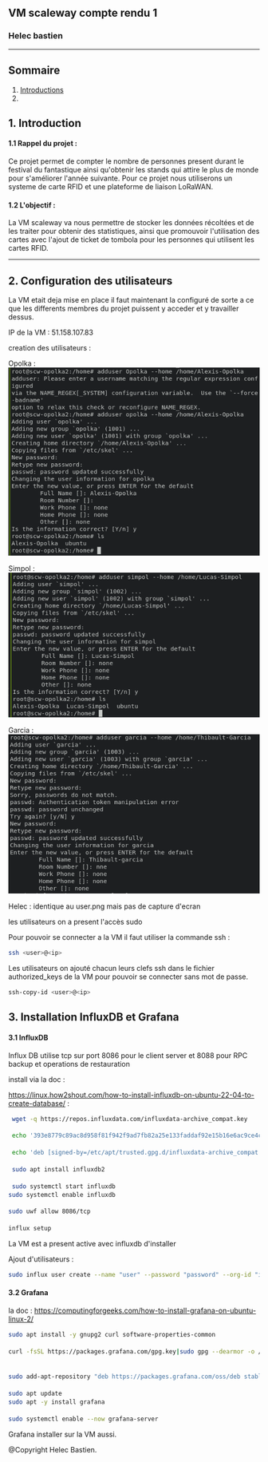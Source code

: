 ## VM scaleway compte rendu 1 
### Helec bastien

----

## Sommaire
1. [Introductions](#Introduction)
2.


## 1. Introduction
    
#### 1.1 Rappel du projet : 
Ce projet permet de compter le nombre de personnes present durant le festival du fantastique ainsi qu'obtenir les stands qui attire le plus de monde pour s'améliorer l'année suivante. Pour ce projet nous utiliserons un systeme de carte RFID et une plateforme de liaison LoRaWAN.


#### 1.2 L'objectif : 

La VM scaleway va nous permettre de stocker les données récoltées et de les traiter pour obtenir des statistiques, ainsi que promouvoir l'utilisation des cartes avec l'ajout de ticket de tombola pour les personnes qui utilisent les cartes RFID.

----
## 2. Configuration des utilisateurs 
La VM etait deja mise en place il faut maintenant la configuré de sorte a ce que les differents membres du projet puissent y acceder et y travailler dessus. 

IP de la VM : 51.158.107.83 

creation des utilisateurs :

Opolka :
![alt text](images/user1.png "user1")

Simpol :
![alt text](images/user2.png "user2")

Garcia :
![alt text](images/user3.png "user3")

Helec :
identique au user.png mais pas de capture d'ecran

les utilisateurs on a present l'accès sudo 
 
 
Pour pouvoir se connecter a la VM il faut utiliser la commande ssh : 
```bash
ssh <user>@<ip>
``` 
 
Les utilisateurs on ajouté chacun leurs clefs ssh dans le fichier authorized_keys de la VM pour pouvoir se connecter sans mot de passe.

```bash
ssh-copy-id <user>@<ip>
```

## 3. Installation InfluxDB et Grafana

#### 3.1 InfluxDB

Influx DB utilise tcp sur port 8086 pour le client server et 8088 pour RPC backup et operations de restauration 

install via la doc : 

https://linux.how2shout.com/how-to-install-influxdb-on-ubuntu-22-04-to-create-database/ : 


```bash 
 wget -q https://repos.influxdata.com/influxdata-archive_compat.key

 echo '393e8779c89ac8d958f81f942f9ad7fb82a25e133faddaf92e15b16e6ac9ce4c influxdata-archive_compat.key' | sha256sum -c && cat influxdata-archive_compat.key | gpg --dearmor | sudo tee /etc/apt/trusted.gpg.d/influxdata-archive_compat.gpg > /dev/null

 echo 'deb [signed-by=/etc/apt/trusted.gpg.d/influxdata-archive_compat.gpg] https://repos.influxdata.com/debian stable main' | sudo tee /etc/apt/sources.list.d/influxdata.list

 sudo apt install influxdb2

 sudo systemctl start influxdb
sudo systemctl enable influxdb

sudo uwf allow 8086/tcp

influx setup


```
La VM est a present active avec influxdb d'installer 
 

 Ajout d'utilisateurs : 
```Bash
sudo influx user create --name "user" --password "password" --org-id "id_organisation"

```


#### 3.2 Grafana

la doc : 
https://computingforgeeks.com/how-to-install-grafana-on-ubuntu-linux-2/

```bash 
sudo apt install -y gnupg2 curl software-properties-common

curl -fsSL https://packages.grafana.com/gpg.key|sudo gpg --dearmor -o /etc/apt/trusted.gpg.d/grafana.gpg


sudo add-apt-repository "deb https://packages.grafana.com/oss/deb stable main"

sudo apt update
sudo apt -y install grafana

sudo systemctl enable --now grafana-server

```

Grafana installer sur la VM aussi. 

@Copyright Helec Bastien.  